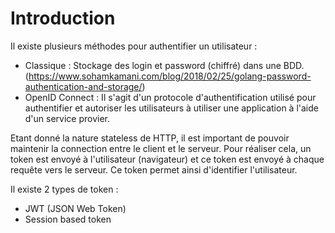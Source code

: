 # Introduction

Il existe plusieurs méthodes pour authentifier un utilisateur :

- Classique : Stockage des login et password (chiffré) dans une BDD. (https://www.sohamkamani.com/blog/2018/02/25/golang-password-authentication-and-storage/)
- OpenID Connect : Il s'agit d'un protocole d'authentification utilisé pour authentifier et autoriser les utilisateurs à utiliser une application à l'aide d'un service provier.

Etant donné la nature stateless de HTTP, il est important de pouvoir maintenir la connection entre le client et le serveur. Pour réaliser cela, un token est envoyé à l'utilisateur (navigateur) et ce token est envoyé à chaque requête vers le serveur.
Ce token permet ainsi d'identifier l'utilisateur.

Il existe 2 types de token :

- JWT (JSON Web Token)
- Session based token
